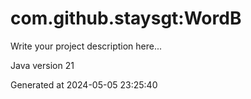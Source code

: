 # com.github.staysgt:WordB

Write your project description here...

Java version 21

Generated at 2024-05-05 23:25:40
